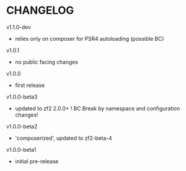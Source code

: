 # CHANGELOG

v1.1.0-dev

- relies only on composer for PSR4 autoloading (possible BC)

v1.0.1

- no public facing changes

v1.0.0

- first release

v1.0.0-beta3

- updated to zf2 2.0.0+ ! BC Break by namespace and configuration changes!

v1.0.0-beta2

- 'composerized', updated to zf2-beta-4

v1.0.0-beta1

- initial pre-release
